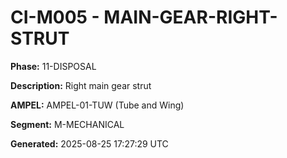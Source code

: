 # CI-M005 - MAIN-GEAR-RIGHT-STRUT

**Phase:** 11-DISPOSAL

**Description:** Right main gear strut

**AMPEL:** AMPEL-01-TUW (Tube and Wing)

**Segment:** M-MECHANICAL

**Generated:** 2025-08-25 17:27:29 UTC
